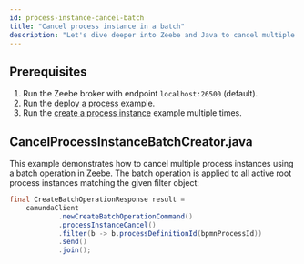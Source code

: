 ```yaml
---
id: process-instance-cancel-batch
title: "Cancel process instance in a batch"
description: "Let's dive deeper into Zeebe and Java to cancel multiple process instances via a batch operation."
---
```


## Prerequisites

1. Run the Zeebe broker with endpoint `localhost:26500` (default).
2. Run the [deploy a process](process-deploy.md) example.
3. Run the [create a process instance](process-instance-create.md) example multiple times.

## CancelProcessInstanceBatchCreator.java

<!-- :::note
**TODO:** Create the example in the example repo when the example repo is using camunda-client instead of zeebe-client.

[Source on GitHub](https://github.com/camunda-community-hub/camunda-8-examples/blob/main/zeebe-client-plain-java/src/main/java/io/camunda/zeebe/example/process/ProcessInstanceCreator.java)
::: -->

This example demonstrates how to cancel multiple process instances using a batch operation in Zeebe. The batch operation is applied to all active root process instances matching the given filter object:

```java
final CreateBatchOperationResponse result =
    camundaClient
            .newCreateBatchOperationCommand()
            .processInstanceCancel()
            .filter(b -> b.processDefinitionId(bpmnProcessId))
            .send()
            .join();
```
